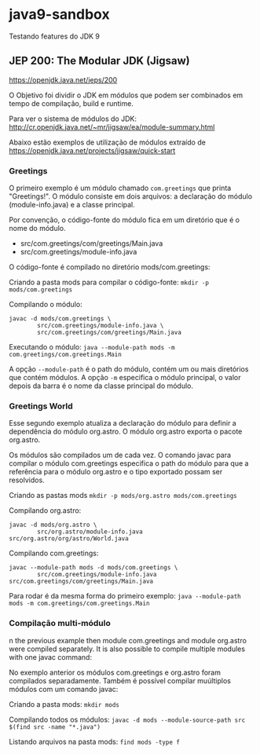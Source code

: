 # java9-sandbox

Testando features do JDK 9

## JEP 200: The Modular JDK (Jigsaw)
https://openjdk.java.net/jeps/200

O Objetivo foi dividir o JDK em módulos que podem ser combinados em tempo de compilação, build e runtime.

Para ver o sistema de módulos do JDK: http://cr.openjdk.java.net/~mr/jigsaw/ea/module-summary.html

Abaixo estão exemplos de utilização de módulos extraído de https://openjdk.java.net/projects/jigsaw/quick-start

### Greetings
O primeiro exemplo é um módulo chamado `com.greetings` que printa "Greetings!".
O módulo consiste em dois arquivos: a declaração do módulo (module-info.java) e a classe principal.

Por convenção, o código-fonte do módulo fica em um diretório que é o nome do módulo.
- src/com.greetings/com/greetings/Main.java
- src/com.greetings/module-info.java

O código-fonte é compilado no diretório mods/com.greetings:
  
Criando a pasta mods para compilar o código-fonte: `mkdir -p mods/com.greetings`

Compilando o módulo:
```
javac -d mods/com.greetings \
        src/com.greetings/module-info.java \
        src/com.greetings/com/greetings/Main.java
```
          
Executando o módulo:
`java --module-path mods -m com.greetings/com.greetings.Main`

A opção `--module-path` é o path do módulo, contém um ou mais diretórios que contém módulos. 
A opção `-m` especifica o módulo principal, o valor depois da barra é o nome da classe principal do módulo.
 
### Greetings World

Esse segundo exemplo atualiza a declaração do módulo para definir a dependência do módulo org.astro.
O módulo org.astro exporta o pacote org.astro.

Os módulos são compilados um de cada vez.
O comando javac para compilar o módulo com.greetings especifica o path do módulo para que a referência para o módulo org.astro e o tipo exportado possam ser resolvidos.

Criando as pastas mods
`mkdir -p mods/org.astro mods/com.greetings`

Compilando org.astro:
```
javac -d mods/org.astro \
        src/org.astro/module-info.java src/org.astro/org/astro/World.java
```

Compilando com.greetings:
```
javac --module-path mods -d mods/com.greetings \
        src/com.greetings/module-info.java src/com.greetings/com/greetings/Main.java
```

Para rodar é da mesma forma do primeiro exemplo:
`java --module-path mods -m com.greetings/com.greetings.Main`

### Compilação multi-módulo

n the previous example then module com.greetings and module org.astro were compiled separately. 
It is also possible to compile multiple modules with one javac command:

No exemplo anterior os módulos com.greetings e org.astro foram compilados separadamente.
Também é possível compilar muúltiplos módulos com um comando javac:

Criando a pasta mods:
`mkdir mods`

Compilando todos os módulos:
`javac -d mods --module-source-path src $(find src -name "*.java")`

Listando arquivos na pasta mods:
`find mods -type f`
